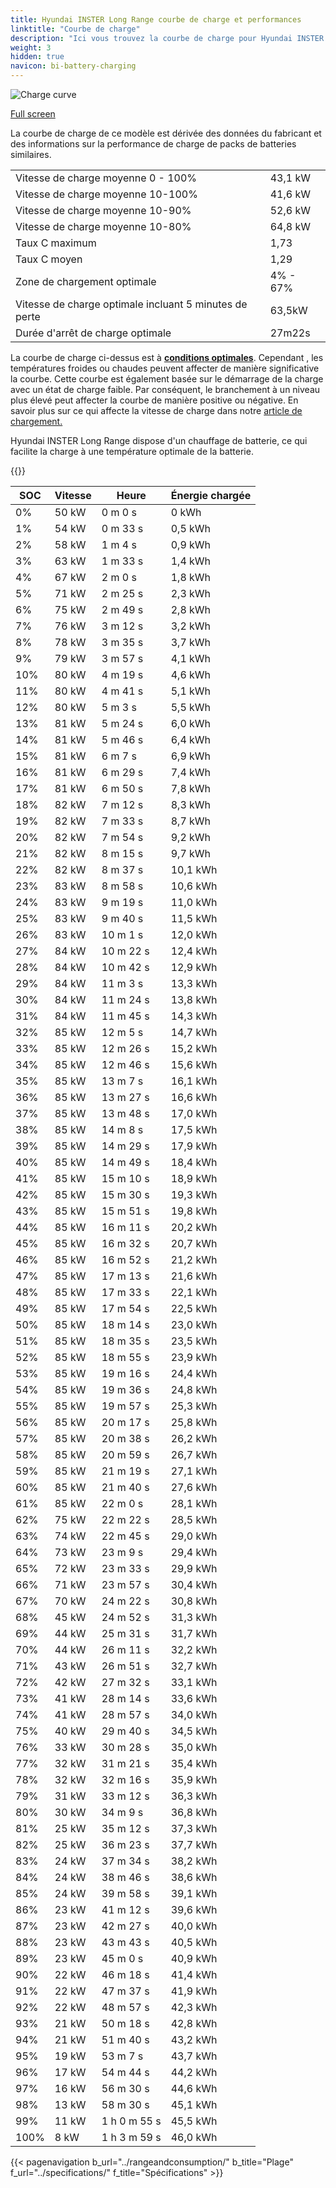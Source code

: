 ```yaml
---
title: Hyundai INSTER Long Range courbe de charge et performances
linktitle: "Courbe de charge"
description: "Ici vous trouvez la courbe de charge pour Hyundai INSTER Long Range."
weight: 3
hidden: true
navicon: bi-battery-charging
---
```

<!-- markdownlint-disable MD033 -->
<img src="/images/models/hyundai/inster/inster_long_range/chargingcurve.svg" alt="Charge curve" class="img-fluid">

[Full screen](/images/models/hyundai/inster/inster_long_range/chargingcurve.svg)


<div class="alert alert-primary" role="alert">
La courbe de charge de ce modèle est dérivée des données du fabricant et des informations sur la performance de charge de packs de batteries similaires.
</div>
<table class="table table-striped border">
<tbody>
<tr>
<td>Vitesse de charge moyenne 0 - 100%</td><td>43,1 kW</td>
</tr>
<tr>
<td>Vitesse de charge moyenne 10-100%</td><td>41,6 kW</td>
</tr>
<tr>
<td>Vitesse de charge moyenne 10-90%</td><td>52,6 kW</td>
</tr>
<tr>
<td>Vitesse de charge moyenne 10-80%</td><td>64,8 kW</td>
</tr>
<tr>
<td>Taux C maximum</td><td>1,73</td>
</tr>
<tr>
<td>Taux C moyen</td><td>1,29</td>
</tr>
<tr>
<td>Zone de chargement optimale</td><td>4% - 67%</td>
</tr>
<tr>
<td>Vitesse de charge optimale incluant 5 minutes de perte</td><td>63,5kW</td>
</tr>
<tr>
<td>Durée d'arrêt de charge optimale</td><td>27m22s</td>
</tr>
</tbody>
</table>


La courbe de charge ci-dessus est à **[conditions optimales](../../../../../technology/battery/charging/#temperature)**. Cependant , les températures froides ou chaudes peuvent affecter de manière significative la courbe. Cette courbe est également basée sur le démarrage de la charge avec un état de charge faible. Par conséquent, le branchement à un niveau plus élevé peut affecter la courbe de manière positive ou négative. En savoir plus sur ce qui affecte la vitesse de charge dans notre [article de chargement.](../../../../../technology/battery/charging/)


Hyundai INSTER Long Range dispose d'un chauffage de batterie, ce qui facilite la charge à une température optimale de la batterie.


{{<evkxdisplayaddarticle />}}
<table class="table table-striped border">
<thead>
<tr><th>SOC</th><th>Vitesse</th><th>Heure</th><th>Énergie chargée</th></tr>
</thead>
<tbody>
<tr>
<td>0%</td><td>50 kW</td><td> 0 m 0 s </td><td>0 kWh </td>
</tr>
<tr>
<td>1%</td><td>54 kW</td><td> 0 m 33 s </td><td>0,5 kWh </td>
</tr>
<tr>
<td>2%</td><td>58 kW</td><td> 1 m 4 s </td><td>0,9 kWh </td>
</tr>
<tr>
<td>3%</td><td>63 kW</td><td> 1 m 33 s </td><td>1,4 kWh </td>
</tr>
<tr>
<td>4%</td><td>67 kW</td><td> 2 m 0 s </td><td>1,8 kWh </td>
</tr>
<tr>
<td>5%</td><td>71 kW</td><td> 2 m 25 s </td><td>2,3 kWh </td>
</tr>
<tr>
<td>6%</td><td>75 kW</td><td> 2 m 49 s </td><td>2,8 kWh </td>
</tr>
<tr>
<td>7%</td><td>76 kW</td><td> 3 m 12 s </td><td>3,2 kWh </td>
</tr>
<tr>
<td>8%</td><td>78 kW</td><td> 3 m 35 s </td><td>3,7 kWh </td>
</tr>
<tr>
<td>9%</td><td>79 kW</td><td> 3 m 57 s </td><td>4,1 kWh </td>
</tr>
<tr>
<td>10%</td><td>80 kW</td><td> 4 m 19 s </td><td>4,6 kWh </td>
</tr>
<tr>
<td>11%</td><td>80 kW</td><td> 4 m 41 s </td><td>5,1 kWh </td>
</tr>
<tr>
<td>12%</td><td>80 kW</td><td> 5 m 3 s </td><td>5,5 kWh </td>
</tr>
<tr>
<td>13%</td><td>81 kW</td><td> 5 m 24 s </td><td>6,0 kWh </td>
</tr>
<tr>
<td>14%</td><td>81 kW</td><td> 5 m 46 s </td><td>6,4 kWh </td>
</tr>
<tr>
<td>15%</td><td>81 kW</td><td> 6 m 7 s </td><td>6,9 kWh </td>
</tr>
<tr>
<td>16%</td><td>81 kW</td><td> 6 m 29 s </td><td>7,4 kWh </td>
</tr>
<tr>
<td>17%</td><td>81 kW</td><td> 6 m 50 s </td><td>7,8 kWh </td>
</tr>
<tr>
<td>18%</td><td>82 kW</td><td> 7 m 12 s </td><td>8,3 kWh </td>
</tr>
<tr>
<td>19%</td><td>82 kW</td><td> 7 m 33 s </td><td>8,7 kWh </td>
</tr>
<tr>
<td>20%</td><td>82 kW</td><td> 7 m 54 s </td><td>9,2 kWh </td>
</tr>
<tr>
<td>21%</td><td>82 kW</td><td> 8 m 15 s </td><td>9,7 kWh </td>
</tr>
<tr>
<td>22%</td><td>82 kW</td><td> 8 m 37 s </td><td>10,1 kWh </td>
</tr>
<tr>
<td>23%</td><td>83 kW</td><td> 8 m 58 s </td><td>10,6 kWh </td>
</tr>
<tr>
<td>24%</td><td>83 kW</td><td> 9 m 19 s </td><td>11,0 kWh </td>
</tr>
<tr>
<td>25%</td><td>83 kW</td><td> 9 m 40 s </td><td>11,5 kWh </td>
</tr>
<tr>
<td>26%</td><td>83 kW</td><td> 10 m 1 s </td><td>12,0 kWh </td>
</tr>
<tr>
<td>27%</td><td>84 kW</td><td> 10 m 22 s </td><td>12,4 kWh </td>
</tr>
<tr>
<td>28%</td><td>84 kW</td><td> 10 m 42 s </td><td>12,9 kWh </td>
</tr>
<tr>
<td>29%</td><td>84 kW</td><td> 11 m 3 s </td><td>13,3 kWh </td>
</tr>
<tr>
<td>30%</td><td>84 kW</td><td> 11 m 24 s </td><td>13,8 kWh </td>
</tr>
<tr>
<td>31%</td><td>84 kW</td><td> 11 m 45 s </td><td>14,3 kWh </td>
</tr>
<tr>
<td>32%</td><td>85 kW</td><td> 12 m 5 s </td><td>14,7 kWh </td>
</tr>
<tr>
<td>33%</td><td>85 kW</td><td> 12 m 26 s </td><td>15,2 kWh </td>
</tr>
<tr>
<td>34%</td><td>85 kW</td><td> 12 m 46 s </td><td>15,6 kWh </td>
</tr>
<tr>
<td>35%</td><td>85 kW</td><td> 13 m 7 s </td><td>16,1 kWh </td>
</tr>
<tr>
<td>36%</td><td>85 kW</td><td> 13 m 27 s </td><td>16,6 kWh </td>
</tr>
<tr>
<td>37%</td><td>85 kW</td><td> 13 m 48 s </td><td>17,0 kWh </td>
</tr>
<tr>
<td>38%</td><td>85 kW</td><td> 14 m 8 s </td><td>17,5 kWh </td>
</tr>
<tr>
<td>39%</td><td>85 kW</td><td> 14 m 29 s </td><td>17,9 kWh </td>
</tr>
<tr>
<td>40%</td><td>85 kW</td><td> 14 m 49 s </td><td>18,4 kWh </td>
</tr>
<tr>
<td>41%</td><td>85 kW</td><td> 15 m 10 s </td><td>18,9 kWh </td>
</tr>
<tr>
<td>42%</td><td>85 kW</td><td> 15 m 30 s </td><td>19,3 kWh </td>
</tr>
<tr>
<td>43%</td><td>85 kW</td><td> 15 m 51 s </td><td>19,8 kWh </td>
</tr>
<tr>
<td>44%</td><td>85 kW</td><td> 16 m 11 s </td><td>20,2 kWh </td>
</tr>
<tr>
<td>45%</td><td>85 kW</td><td> 16 m 32 s </td><td>20,7 kWh </td>
</tr>
<tr>
<td>46%</td><td>85 kW</td><td> 16 m 52 s </td><td>21,2 kWh </td>
</tr>
<tr>
<td>47%</td><td>85 kW</td><td> 17 m 13 s </td><td>21,6 kWh </td>
</tr>
<tr>
<td>48%</td><td>85 kW</td><td> 17 m 33 s </td><td>22,1 kWh </td>
</tr>
<tr>
<td>49%</td><td>85 kW</td><td> 17 m 54 s </td><td>22,5 kWh </td>
</tr>
<tr>
<td>50%</td><td>85 kW</td><td> 18 m 14 s </td><td>23,0 kWh </td>
</tr>
<tr>
<td>51%</td><td>85 kW</td><td> 18 m 35 s </td><td>23,5 kWh </td>
</tr>
<tr>
<td>52%</td><td>85 kW</td><td> 18 m 55 s </td><td>23,9 kWh </td>
</tr>
<tr>
<td>53%</td><td>85 kW</td><td> 19 m 16 s </td><td>24,4 kWh </td>
</tr>
<tr>
<td>54%</td><td>85 kW</td><td> 19 m 36 s </td><td>24,8 kWh </td>
</tr>
<tr>
<td>55%</td><td>85 kW</td><td> 19 m 57 s </td><td>25,3 kWh </td>
</tr>
<tr>
<td>56%</td><td>85 kW</td><td> 20 m 17 s </td><td>25,8 kWh </td>
</tr>
<tr>
<td>57%</td><td>85 kW</td><td> 20 m 38 s </td><td>26,2 kWh </td>
</tr>
<tr>
<td>58%</td><td>85 kW</td><td> 20 m 59 s </td><td>26,7 kWh </td>
</tr>
<tr>
<td>59%</td><td>85 kW</td><td> 21 m 19 s </td><td>27,1 kWh </td>
</tr>
<tr>
<td>60%</td><td>85 kW</td><td> 21 m 40 s </td><td>27,6 kWh </td>
</tr>
<tr>
<td>61%</td><td>85 kW</td><td> 22 m 0 s </td><td>28,1 kWh </td>
</tr>
<tr>
<td>62%</td><td>75 kW</td><td> 22 m 22 s </td><td>28,5 kWh </td>
</tr>
<tr>
<td>63%</td><td>74 kW</td><td> 22 m 45 s </td><td>29,0 kWh </td>
</tr>
<tr>
<td>64%</td><td>73 kW</td><td> 23 m 9 s </td><td>29,4 kWh </td>
</tr>
<tr>
<td>65%</td><td>72 kW</td><td> 23 m 33 s </td><td>29,9 kWh </td>
</tr>
<tr>
<td>66%</td><td>71 kW</td><td> 23 m 57 s </td><td>30,4 kWh </td>
</tr>
<tr>
<td>67%</td><td>70 kW</td><td> 24 m 22 s </td><td>30,8 kWh </td>
</tr>
<tr>
<td>68%</td><td>45 kW</td><td> 24 m 52 s </td><td>31,3 kWh </td>
</tr>
<tr>
<td>69%</td><td>44 kW</td><td> 25 m 31 s </td><td>31,7 kWh </td>
</tr>
<tr>
<td>70%</td><td>44 kW</td><td> 26 m 11 s </td><td>32,2 kWh </td>
</tr>
<tr>
<td>71%</td><td>43 kW</td><td> 26 m 51 s </td><td>32,7 kWh </td>
</tr>
<tr>
<td>72%</td><td>42 kW</td><td> 27 m 32 s </td><td>33,1 kWh </td>
</tr>
<tr>
<td>73%</td><td>41 kW</td><td> 28 m 14 s </td><td>33,6 kWh </td>
</tr>
<tr>
<td>74%</td><td>41 kW</td><td> 28 m 57 s </td><td>34,0 kWh </td>
</tr>
<tr>
<td>75%</td><td>40 kW</td><td> 29 m 40 s </td><td>34,5 kWh </td>
</tr>
<tr>
<td>76%</td><td>33 kW</td><td> 30 m 28 s </td><td>35,0 kWh </td>
</tr>
<tr>
<td>77%</td><td>32 kW</td><td> 31 m 21 s </td><td>35,4 kWh </td>
</tr>
<tr>
<td>78%</td><td>32 kW</td><td> 32 m 16 s </td><td>35,9 kWh </td>
</tr>
<tr>
<td>79%</td><td>31 kW</td><td> 33 m 12 s </td><td>36,3 kWh </td>
</tr>
<tr>
<td>80%</td><td>30 kW</td><td> 34 m 9 s </td><td>36,8 kWh </td>
</tr>
<tr>
<td>81%</td><td>25 kW</td><td> 35 m 12 s </td><td>37,3 kWh </td>
</tr>
<tr>
<td>82%</td><td>25 kW</td><td> 36 m 23 s </td><td>37,7 kWh </td>
</tr>
<tr>
<td>83%</td><td>24 kW</td><td> 37 m 34 s </td><td>38,2 kWh </td>
</tr>
<tr>
<td>84%</td><td>24 kW</td><td> 38 m 46 s </td><td>38,6 kWh </td>
</tr>
<tr>
<td>85%</td><td>24 kW</td><td> 39 m 58 s </td><td>39,1 kWh </td>
</tr>
<tr>
<td>86%</td><td>23 kW</td><td> 41 m 12 s </td><td>39,6 kWh </td>
</tr>
<tr>
<td>87%</td><td>23 kW</td><td> 42 m 27 s </td><td>40,0 kWh </td>
</tr>
<tr>
<td>88%</td><td>23 kW</td><td> 43 m 43 s </td><td>40,5 kWh </td>
</tr>
<tr>
<td>89%</td><td>23 kW</td><td> 45 m 0 s </td><td>40,9 kWh </td>
</tr>
<tr>
<td>90%</td><td>22 kW</td><td> 46 m 18 s </td><td>41,4 kWh </td>
</tr>
<tr>
<td>91%</td><td>22 kW</td><td> 47 m 37 s </td><td>41,9 kWh </td>
</tr>
<tr>
<td>92%</td><td>22 kW</td><td> 48 m 57 s </td><td>42,3 kWh </td>
</tr>
<tr>
<td>93%</td><td>21 kW</td><td> 50 m 18 s </td><td>42,8 kWh </td>
</tr>
<tr>
<td>94%</td><td>21 kW</td><td> 51 m 40 s </td><td>43,2 kWh </td>
</tr>
<tr>
<td>95%</td><td>19 kW</td><td> 53 m 7 s </td><td>43,7 kWh </td>
</tr>
<tr>
<td>96%</td><td>17 kW</td><td> 54 m 44 s </td><td>44,2 kWh </td>
</tr>
<tr>
<td>97%</td><td>16 kW</td><td> 56 m 30 s </td><td>44,6 kWh </td>
</tr>
<tr>
<td>98%</td><td>13 kW</td><td> 58 m 30 s </td><td>45,1 kWh </td>
</tr>
<tr>
<td>99%</td><td>11 kW</td><td>1 h 0 m 55 s </td><td>45,5 kWh </td>
</tr>
<tr>
<td>100%</td><td>8 kW</td><td>1 h 3 m 59 s </td><td>46,0 kWh </td>
</tr>
</tbody>
</table>


{{< pagenavigation b_url="../rangeandconsumption/" b_title="Plage" f_url="../specifications/" f_title="Spécifications" >}}
